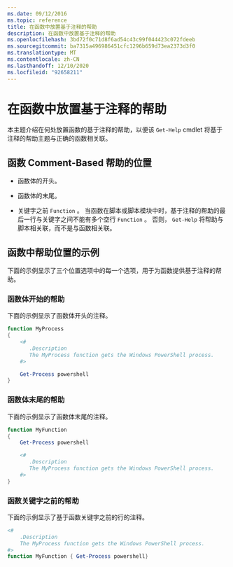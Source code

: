 ```yaml
---
ms.date: 09/12/2016
ms.topic: reference
title: 在函数中放置基于注释的帮助
description: 在函数中放置基于注释的帮助
ms.openlocfilehash: 3bd72f0c71d8f6ad54c43c99f044423c072fdeeb
ms.sourcegitcommit: ba7315a496986451cfc1296b659d73ea2373d3f0
ms.translationtype: MT
ms.contentlocale: zh-CN
ms.lasthandoff: 12/10/2020
ms.locfileid: "92658211"
---
```

# <a name="placing-comment-based-help-in-functions"></a>在函数中放置基于注释的帮助

本主题介绍在何处放置函数的基于注释的帮助，以便该 `Get-Help` cmdlet 将基于注释的帮助主题与正确的函数相关联。

## <a name="where-to-place-comment-based-help-for-a-function"></a>函数 Comment-Based 帮助的位置

- 函数体的开头。

- 函数体的末尾。

- 关键字之前 `Function` 。 当函数在脚本或脚本模块中时，基于注释的帮助的最后一行与关键字之间不能有多个空行 `Function` 。 否则， `Get-Help` 将帮助与脚本相关联，而不是与函数相关联。

## <a name="examples-of-help-placement-in-a-function"></a>函数中帮助位置的示例

下面的示例显示了三个位置选项中的每一个选项，用于为函数提供基于注释的帮助。

### <a name="help-at-the-beginning-of-a-function-body"></a>函数体开始的帮助

下面的示例显示了函数体开头的注释。

```powershell
function MyProcess
{
    <#
       .Description
       The MyProcess function gets the Windows PowerShell process.
    #>

    Get-Process powershell
}
```

### <a name="help-at-the-end-of-a-function-body"></a>函数体末尾的帮助

 下面的示例显示了函数体末尾的注释。

```powershell
function MyFunction
{
    Get-Process powershell

    <#
       .Description
       The MyProcess function gets the Windows PowerShell process.
    #>
}
```

### <a name="help-before-the-function-keyword"></a>函数关键字之前的帮助

 下面的示例显示了基于函数关键字之前的行的注释。

```powershell
<#
    .Description
    The MyProcess function gets the Windows PowerShell process.
#>
function MyFunction { Get-Process powershell}
```
